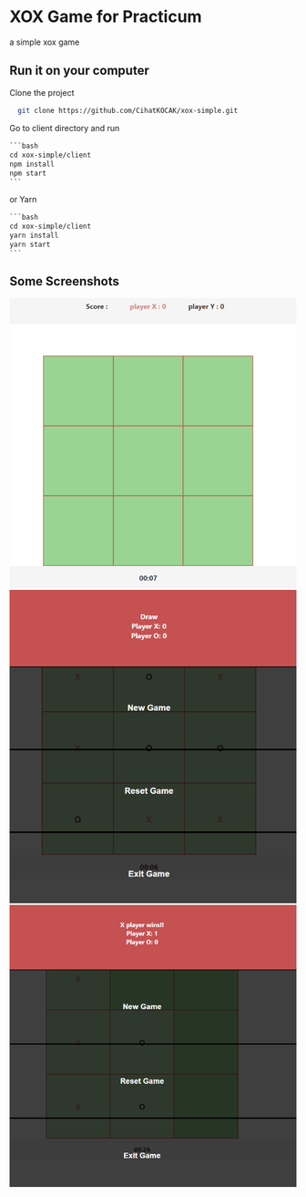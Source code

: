 # XOX Game for Practicum

a simple xox game

## Run it on your computer

Clone the project

```bash
  git clone https://github.com/CihatKOCAK/xox-simple.git
```

Go to client directory and run

    ```bash
    cd xox-simple/client
    npm install
    npm start
    ```

or Yarn

    ```bash
    cd xox-simple/client
    yarn install
    yarn start
    ```

## Some Screenshots

![Screen Shot](readMe/mainSc.PNG)
![Screen Shot](readMe/draw.PNG)
![Screen Shot](readMe/xWin.PNG)
